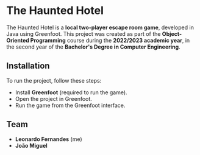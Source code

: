 # The Haunted Hotel

The Haunted Hotel is a **local two-player escape room game**, developed in Java using Greenfoot. This project was created as part of the **Object-Oriented Programming** course during the **2022/2023 academic year**, in the second year of the **Bachelor's Degree in Computer Engineering**.

## Installation
To run the project, follow these steps:
- Install **Greenfoot** (required to run the game).
- Open the project in Greenfoot.
- Run the game from the Greenfoot interface.

## Team
- **Leonardo Fernandes** (me)
- **João Miguel**
